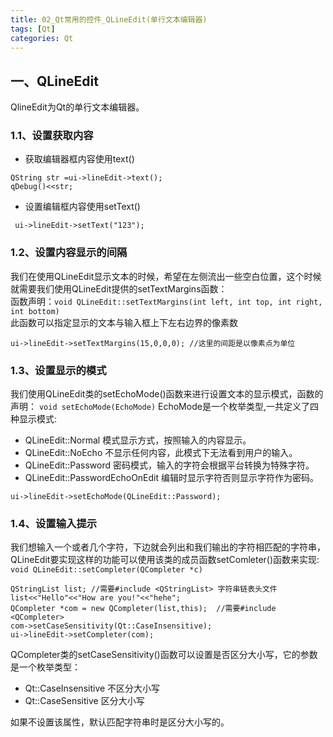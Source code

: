 ```yaml
---
title: 02_Qt常用的控件_QLineEdit(单行文本编辑器)
tags: [Qt]
categories: Qt
---
```

## 一、QLineEdit
QlineEdit为Qt的单行文本编辑器。
### 1.1、设置获取内容
- 获取编辑器框内容使用text()
```
QString str =ui->lineEdit->text();
qDebug()<<str;
```
- 设置编辑框内容使用setText()
```
 ui->lineEdit->setText("123");
```
### 1.2、设置内容显示的间隔
我们在使用QLineEdit显示文本的时候，希望在左侧流出一些空白位置，这个时候就需要我们使用QLineEdit提供的setTextMargins函数：    
函数声明：`void QLineEdit::setTextMargins(int left, int top, int right, int bottom)`   
此函数可以指定显示的文本与输入框上下左右边界的像素数
```
ui->lineEdit->setTextMargins(15,0,0,0); //这里的间距是以像素点为单位
```
### 1.3、设置显示的模式
我们使用QLineEdit类的setEchoMode()函数来进行设置文本的显示模式，函数的声明：
`void setEchoMode(EchoMode)`
EchoMode是一个枚举类型,一共定义了四种显示模式:       
- QLineEdit::Normal	 模式显示方式，按照输入的内容显示。        
- QLineEdit::NoEcho	不显示任何内容，此模式下无法看到用户的输入。       
- QLineEdit::Password	密码模式，输入的字符会根据平台转换为特殊字符。  
- QLineEdit::PasswordEchoOnEdit	编辑时显示字符否则显示字符作为密码。    
```
ui->lineEdit->setEchoMode(QLineEdit::Password); 
```  
### 1.4、设置输入提示
我们想输入一个或者几个字符，下边就会列出和我们输出的字符相匹配的字符串，QLineEdit要实现这样的功能可以使用该类的成员函数setComleter()函数来实现:
`void QLineEdit::setCompleter(QCompleter *c) `   
```
QStringList list; //需要#include <QStringList> 字符串链表头文件
list<<"Hello"<<"How are you!"<<"hehe";
QCompleter *com = new QCompleter(list,this);  //需要#include <QCompleter>
com->setCaseSensitivity(Qt::CaseInsensitive);
ui->lineEdit->setCompleter(com);
```
QCompleter类的setCaseSensitivity()函数可以设置是否区分大小写，它的参数是一个枚举类型：    
- Qt::CaseInsensitive	不区分大小写         
- Qt::CaseSensitive    区分大小写  

如果不设置该属性，默认匹配字符串时是区分大小写的。              